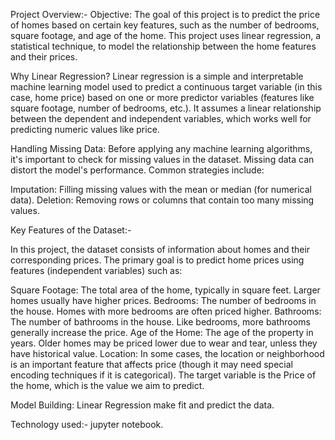 Project Overview:-
Objective:
The goal of this project is to predict the price of homes based on certain key features, such as the number of bedrooms, square footage, and age of the home. This project uses linear regression, a statistical technique, to model the relationship between the home features and their prices.

Why Linear Regression?
Linear regression is a simple and interpretable machine learning model used to predict a continuous target variable (in this case, home price) based on one or more predictor variables (features like square footage, number of bedrooms, etc.). It assumes a linear relationship between the dependent and independent variables, which works well for predicting numeric values like price.

Handling Missing Data:
Before applying any machine learning algorithms, it's important to check for missing values in the dataset. Missing data can distort the model's performance. Common strategies include:

Imputation: Filling missing values with the mean or median (for numerical data).
Deletion: Removing rows or columns that contain too many missing values.

Key Features of the Dataset:-

In this project, the dataset consists of information about homes and their corresponding prices. The primary goal is to predict home prices using features (independent variables) such as:

Square Footage: The total area of the home, typically in square feet. Larger homes usually have higher prices.
Bedrooms: The number of bedrooms in the house. Homes with more bedrooms are often priced higher.
Bathrooms: The number of bathrooms in the house. Like bedrooms, more bathrooms generally increase the price.
Age of the Home: The age of the property in years. Older homes may be priced lower due to wear and tear, unless they have historical value.
Location: In some cases, the location or neighborhood is an important feature that affects price (though it may need special encoding techniques if it is categorical).
The target variable is the Price of the home, which is the value we aim to predict.

 Model Building: Linear Regression make fit and predict the data.

 Technology used:- jupyter notebook.
 
